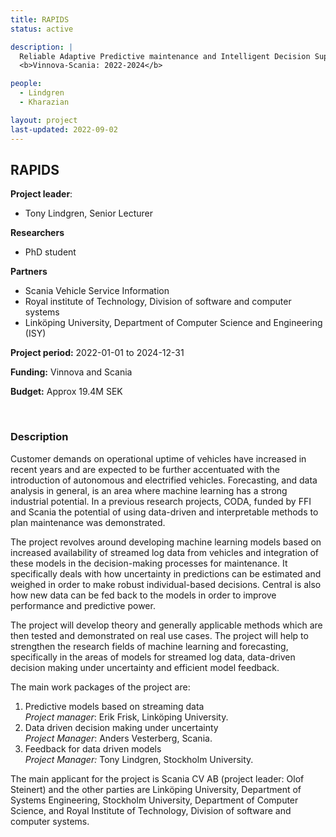 ```yaml
---
title: RAPIDS
status: active

description: |
  Reliable Adaptive Predictive maintenance and Intelligent Decision Support <br>
  <b>Vinnova-Scania: 2022-2024</b>

people:
  - Lindgren
  - Kharazian

layout: project
last-updated: 2022-09-02
---
```


## RAPIDS

**Project leader**:
- Tony Lindgren, Senior Lecturer

**Researchers**
- PhD student

**Partners**
- Scania Vehicle Service Information
- Royal institute of Technology, Division of software and computer systems
- Linköping University, Department of Computer Science and Engineering (ISY)

**Project period:** 2022-01-01 to 2024-12-31

**Funding:** Vinnova and Scania

**Budget:** Approx 19.4M SEK

<br>

### Description

Customer demands on operational uptime of vehicles have increased in recent years and are expected to be further accentuated with the introduction of autonomous and electrified vehicles. Forecasting, and data analysis in general, is an area where machine learning has a strong industrial potential. In a previous research projects, CODA, funded by FFI and Scania the potential of using data-driven and interpretable methods to plan maintenance was demonstrated.

The project revolves around developing machine learning models based on increased availability of streamed log data from vehicles and integration of these models in the decision-making processes for maintenance. It specifically deals with how uncertainty in predictions can be estimated and weighed in order to make robust individual-based decisions. Central is also how new data can be fed back to the models in order to improve performance and predictive power.

The project will develop theory and generally applicable methods which are then tested and demonstrated on real use cases. The project will help to strengthen the research fields of machine learning and forecasting, specifically in the areas of models for streamed log data, data-driven decision making under uncertainty and efficient model feedback. 

The main work packages of the project are:

1. Predictive models based on streaming data <br>
   *Project manager*: Erik Frisk, Linköping University.
2. Data driven decision making under uncertainty <br>
   *Project Manager*: Anders Vesterberg, Scania.
3. Feedback for data driven models <br>
   *Project Manager:* Tony Lindgren, Stockholm University.

The main applicant for the project is Scania CV AB (project leader: Olof Steinert) and the other parties are Linköping University, Department of Systems Engineering, Stockholm University, Department of Computer Science, and Royal Institute of Technology, Division of software and computer systems.
